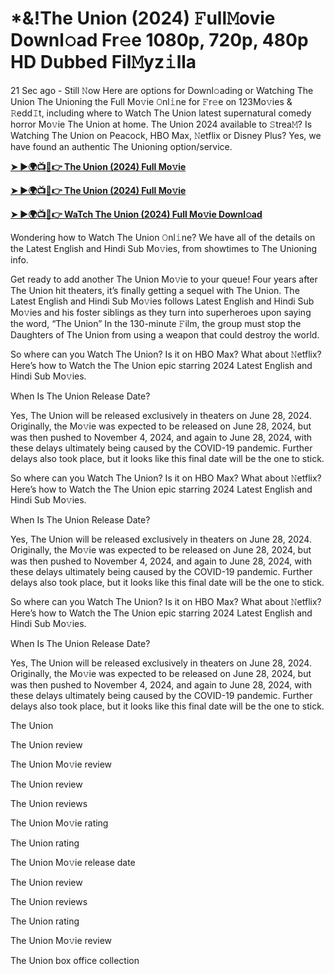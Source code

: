 <h1>*&!The Union (2024) 𝙵ull𝙼ovie Downl𝚘ad Fr𝚎e 1080p, 720p, 480p HD Dubbed Fil𝙼yz𝚒lla</h1>

21 Sec ago - Still 𝙽ow Here are options for Downl𝚘ading or Watching The Union The Unioning the Full Mo𝚟ie 𝙾nl𝚒ne for 𝙵r𝚎e on 123Mo𝚟ies & 𝚁edd𝙸t, including where to Watch The Union latest supernatural comedy horror Mo𝚟ie The Union at home. The Union 2024 available to 𝚂trea𝙼? Is Watching The Union on Peacock, HBO Max, 𝙽etflix or Disney Plus? Yes, we have found an authentic The Unioning option/service.

**[➤ ►🌍📺📱👉 The Union (2024) Full Mo𝚟ie](https://cutt.ly/femWoMMZ)**

**[➤ ►🌍📺📱👉 The Union (2024) Full Mo𝚟ie](https://cutt.ly/femWoMMZ)**

**[➤ ►🌍📺📱👉 WaTch The Union (2024) Full Mo𝚟ie Downl𝚘ad](https://cutt.ly/femWoMMZ)**

Wondering how to Watch The Union 𝙾nl𝚒ne? We have all of the details on the Latest English and Hindi Sub Mo𝚟ies, from showtimes to The Unioning info.

Get ready to add another The Union Mo𝚟ie to your queue! Four years after The Union hit theaters, it’s finally getting a sequel with The Union. The Latest English and Hindi Sub Mo𝚟ies follows Latest English and Hindi Sub Mo𝚟ies and his foster siblings as they turn into superheroes upon saying the word, “The Union” In the 130-minute 𝙵ilm, the group must stop the Daughters of The Union from using a weapon that could destroy the world.

So where can you Watch The Union? Is it on HBO Max? What about 𝙽etflix? Here’s how to Watch the The Union epic starring 2024 Latest English and Hindi Sub Mo𝚟ies.

When Is The Union Release Date?

Yes, The Union will be released exclusively in theaters on June 28, 2024. Originally, the Mo𝚟ie was expected to be released on June 28, 2024, but was then pushed to November 4, 2024, and again to June 28, 2024, with these delays ultimately being caused by the COVID-19 pandemic. Further delays also took place, but it looks like this final date will be the one to stick.

So where can you Watch The Union? Is it on HBO Max? What about 𝙽etflix? Here’s how to Watch the The Union epic starring 2024 Latest English and Hindi Sub Mo𝚟ies.

When Is The Union Release Date?

Yes, The Union will be released exclusively in theaters on June 28, 2024. Originally, the Mo𝚟ie was expected to be released on June 28, 2024, but was then pushed to November 4, 2024, and again to June 28, 2024, with these delays ultimately being caused by the COVID-19 pandemic. Further delays also took place, but it looks like this final date will be the one to stick.

So where can you Watch The Union? Is it on HBO Max? What about 𝙽etflix? Here’s how to Watch the The Union epic starring 2024 Latest English and Hindi Sub Mo𝚟ies.

When Is The Union Release Date?

Yes, The Union will be released exclusively in theaters on June 28, 2024. Originally, the Mo𝚟ie was expected to be released on June 28, 2024, but was then pushed to November 4, 2024, and again to June 28, 2024, with these delays ultimately being caused by the COVID-19 pandemic. Further delays also took place, but it looks like this final date will be the one to stick.

The Union

The Union review

The Union Mo𝚟ie review

The Union review

The Union reviews

The Union Mo𝚟ie rating

The Union rating

The Union Mo𝚟ie release date

The Union review

The Union reviews

The Union rating

The Union Mo𝚟ie review

The Union box office collection
